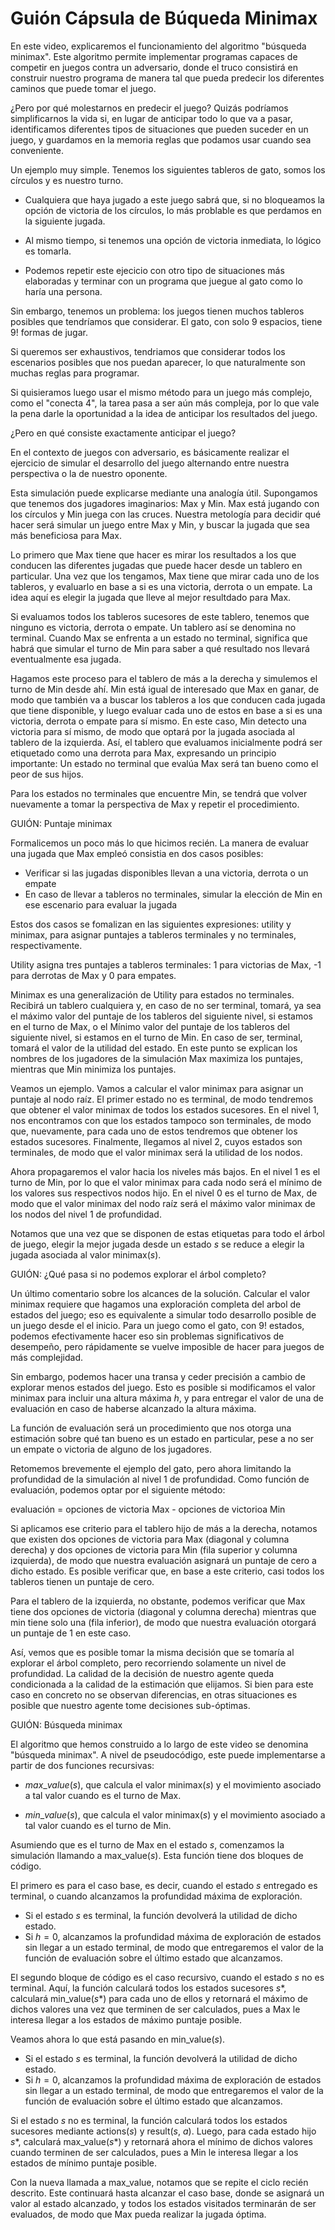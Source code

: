 # Guión Cápsula de Búqueda Minimax

En este video, explicaremos el funcionamiento del algoritmo "búsqueda minimax". Este algoritmo permite implementar programas capaces de competir en juegos contra un adversario, donde el truco consistirá en construir nuestro programa de manera tal que pueda predecir los diferentes caminos que puede tomar el juego.

¿Pero por qué molestarnos en predecir el juego? Quizás podríamos simplificarnos la vida si, en lugar de anticipar todo lo que va a pasar, identificamos diferentes tipos de situaciones que pueden suceder en un juego, y guardamos en la memoria reglas que podamos usar cuando sea conveniente.

Un ejemplo muy simple. Tenemos los siguientes tableros de gato, somos los círculos y es nuestro turno. 

* Cualquiera que haya jugado a este juego sabrá que, si no bloqueamos la opción de victoria de los círculos, lo más problable es que perdamos en la siguiente jugada. 

* Al mismo tiempo, si tenemos una opción de victoria inmediata, lo lógico es tomarla. 

* Podemos repetir este ejecicio con otro tipo de situaciones más elaboradas y terminar con un programa que juegue al gato como lo haría una persona.


Sin embargo, tenemos un problema: los juegos tienen muchos tableros posibles que tendríamos que considerar. El gato, con solo 9 espacios, tiene 9! formas de jugar. 

Si queremos ser exhaustivos, tendriamos que considerar todos los escenarios posibles que nos puedan aparecer, lo que naturalmente son muchas reglas para programar.

Si quisieramos luego usar el mismo método para un juego más complejo, como el "conecta 4", la tarea pasa a ser aún más compleja, por lo que vale la pena darle la oportunidad a la idea de anticipar los resultados del juego.

¿Pero en qué consiste exactamente anticipar el juego?

En el contexto de juegos con adversario, es básicamente realizar el ejercicio de simular el desarrollo del juego alternando entre nuestra perspectiva o la de nuestro oponente.

Esta simulación puede explicarse mediante una analogía útil. Supongamos que tenemos dos jugadores imaginarios: Max y Min. Max está jugando con los círculos y  Min juega con las cruces. Nuestra metología para decidir qué hacer será simular un juego entre Max y Min, y buscar la jugada que sea más beneficiosa para Max.

Lo primero que Max tiene que hacer es mirar los resultados a los que conducen las diferentes jugadas que puede hacer desde un tablero en particular. Una vez que los tengamos, Max tiene que mirar cada uno de los tableros, y evaluarlo en base a si es una victoria, derrota o un empate. La idea aquí es elegir la jugada que lleve al mejor resultdado para Max.

Si evaluamos todos los tableros sucesores de este tablero, tenemos que ninguno es victoria, derrota o empate. Un tablero así se denomina no terminal. Cuando Max se enfrenta a un estado no terminal, significa que habrá que simular el turno de Min para saber a qué resultado nos llevará eventualmente esa jugada. 

Hagamos este proceso para el tablero de más a la derecha y simulemos el turno de Min desde ahí. Min está igual de interesado que Max en ganar, de modo que también va a buscar los tableros a los que conducen cada jugada que tiene disponible, y luego evaluar cada uno de estos en base a si es una victoria, derrota o empate para sí mismo. En este caso, Min detecto una victoria para sí mismo, de modo que optará por la jugada asociada al tablero de la izquierda. Así, el tablero que evaluamos inicialmente podrá ser etiquetado como una derrota para Max, expresando un principio importante: Un estado no terminal que evalúa Max será tan bueno como el peor de sus hijos.

Para los estados no terminales que encuentre Min, se tendrá que volver nuevamente a tomar la perspectiva de Max y repetir el procedimiento.


GUIÓN: Puntaje minimax

Formalicemos un poco más lo que hicimos recién. La manera de evaluar una jugada que Max empleó consistia en dos casos posibles:
* Verificar si las jugadas disponibles llevan a una victoria, derrota o un empate
* En caso de llevar a tableros no terminales, simular la elección de Min en ese escenario para evaluar la jugada

Estos dos casos se fomalizan en las siguientes expresiones: utility y minimax, para asignar puntajes a tableros terminales y no terminales, respectivamente.

Utility asigna tres puntajes a tableros terminales: 1 para victorias de Max, -1 para derrotas de Max y 0 para empates.

Minimax es una generalización de Utility para estados no terminales. Recibirá un tablero cualquiera y, en caso de no ser terminal, tomará, ya sea el máximo valor del puntaje de los tableros del siguiente nivel, si estamos en el turno de Max, o el Mínimo valor del puntaje de los tableros del siguiente nivel, si estamos en el turno de Min. En caso de ser, terminal, tomará el valor de la utilidad del estado. En este punto se explican los nombres de los jugadores de la simulación Max maximiza los puntajes, mientras que Min minimiza los puntajes.

Veamos un ejemplo. Vamos a calcular el valor minimax para asignar un puntaje al nodo raíz. El primer estado no es terminal, de modo tendremos que obtener el valor minimax de todos los estados sucesores. En el nivel 1, nos encontramos con que los estados tampoco son terminales, de modo que, nuevamente, para cada uno de estos tendremos que obtener los estados sucesores. Finalmente, llegamos al nivel 2, cuyos estados son terminales, de modo que el valor minimax será la utilidad de los nodos.

Ahora propagaremos el valor hacia los niveles más bajos. En el nivel 1 es el turno de Min, por lo que el valor minimax para cada nodo será el mínimo de los valores sus respectivos nodos hijo. En el nivel 0 es el turno de Max, de modo que el valor minimax del nodo raíz será el máximo valor minimax de los nodos del nivel 1 de profundidad.

Notamos que una vez que se disponen de estas etiquetas para todo el árbol de juego, elegir la mejor jugada desde un estado $s$ se reduce a elegir la jugada asociada al valor minimax($s$).

GUIÓN: ¿Qué pasa si no podemos explorar el árbol completo?

Un último comentario sobre los alcances de la solución. Calcular el valor minimax requiere que hagamos una exploración completa del arbol de estados del juego; eso es equivalente a simular todo desarrollo posible de un juego desde el el inicio. Para un juego como el gato, con 9! estados, podemos efectivamente hacer eso sin problemas significativos de desempeño, pero rápidamente se vuelve imposible de hacer para juegos de más complejidad.

Sin embargo, podemos hacer una transa y ceder precisión a cambio de explorar menos estados del juego. Esto es posible si modificamos el valor minimax para incluir una altura máxima $h$, y para entregar el valor de una de evaluación en caso de haberse alcanzado la altura máxima.

La función de evaluación será un procedimiento que nos otorga una estimación sobre qué tan bueno es un estado en particular, pese a no ser un empate o victoria de alguno de los jugadores. 

Retomemos brevemente el ejemplo del gato, pero ahora limitando la profundidad de la simulación al nivel 1 de profundidad. Como función de evaluación, podemos optar por el siguiente método:

evaluación = opciones de victoria Max - opciones de victorioa Min

Si aplicamos ese criterio para el tablero hijo de más a la derecha, notamos que existen dos opciones de victoria para Max (diagonal y columna derecha) y dos opciones de victoria para Min (fila superior y columna izquierda), de modo que nuestra evaluación asignará un puntaje de cero a dicho estado. Es posible verificar que, en base a este criterio, casi todos los tableros tienen un puntaje de cero. 

Para el tablero de la izquierda, no obstante, podemos verificar que Max tiene dos opciones de victoria (diagonal y columna derecha) mientras que min tiene solo una (fila inferior), de modo que nuestra evaluación otorgará un puntaje de 1 en este caso.

Así, vemos que es posible tomar la misma decisión que se tomaría al explorar el árbol completo, pero recorriendo solamente un nivel de profundidad. La calidad de la decisión de nuestro agente queda condicionada a la calidad de la estimación que elijamos. Si bien para este caso en concreto no se observan diferencias, en otras situaciones es posible que nuestro agente tome decisiones sub-óptimas.

GUIÓN: Búsqueda minimax

El algoritmo que hemos construido a lo largo de este video se denomina "búsqueda minimax". A nivel de pseudocódigo, este puede implementarse a partir de dos funciones recursivas:

* $max\_value(s)$, que calcula el valor minimax($s$) y el movimiento asociado a tal valor cuando es el turno de Max.

* $min\_value(s)$, que calcula el valor minimax($s$) y el movimiento asociado a tal valor cuando es el turno de Min.


Asumiendo que es el turno de Max en el estado $s$, comenzamos la simulación llamando a max_value($s$). Esta función tiene dos bloques de código. 

El primero es para el caso base, es decir, cuando el estado $s$ entregado es terminal, o cuando alcanzamos la profundidad máxima de exploración.

* Si el estado $s$ es terminal, la función devolverá la utilidad de dicho estado.
* Si $h=0$, alcanzamos la profundidad máxima de exploración de estados sin llegar a un estado terminal, de modo que entregaremos el valor de la función de evaluación sobre el último estado que alcanzamos.


El segundo bloque de código es el caso recursivo, cuando el estado $s$ no es terminal. Aquí, la función calculará todos los estados sucesores $s*$, calculará min_value($s*$) para cada uno de ellos y retornará el máximo de dichos valores una vez que terminen de ser calculados, pues a Max le interesa llegar a los estados de máximo puntaje posible.

Veamos ahora lo que está pasando en min_value($s$).

* Si el estado $s$ es terminal, la función devolverá la utilidad de dicho estado.
* Si $h=0$, alcanzamos la profundidad máxima de exploración de estados sin llegar a un estado terminal, de modo que entregaremos el valor de la función de evaluación sobre el último estado que alcanzamos.

Si el estado $s$ no es terminal, la función calculará todos los estados sucesores mediante actions($s$) y result($s$, $a$). Luego, para cada estado hijo $s*$,  calculará max_value($s*$) y retornará ahora el mínimo de dichos valores cuando terminen de ser calculados, pues a Min le interesa llegar a los estados de mínimo puntaje posible. 

Con la nueva llamada a max_value, notamos que se repite el ciclo recién descrito. Este continuará hasta alcanzar el caso base, donde se asignará un valor al estado alcanzado, y todos los estados visitados terminarán de ser evaluados, de modo que Max pueda realizar la jugada óptima.